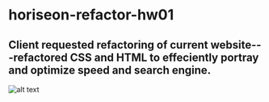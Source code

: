 # horiseon-refactor-hw01
## Client requested refactoring of current website---refactored CSS and HTML to effeciently portray and optimize speed and search engine. 

![alt text](http://url/to/img.png)
